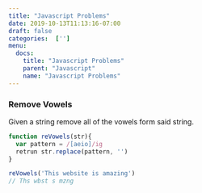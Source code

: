 ```yaml
---
title: "Javascript Problems"
date: 2019-10-13T11:13:16-07:00
draft: false
categories:  ['']
menu:
  docs:
    title: "Javascript Problems"
    parent: "Javascript"
    name: "Javascript Problems"
---
```


### Remove Vowels

Given a string remove all of the vowels form said string.

```javascript
function reVowels(str){
  var pattern = /[aeio]/ig
  retrun str.replace(pattern, '')
}

reVowels('This website is amazing')
// Ths wbst s mzng
```
